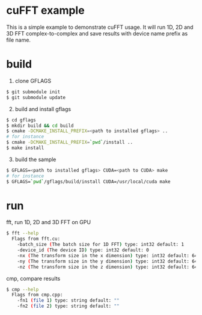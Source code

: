 # cuFFT example #
This is a simple example to demonstrate cuFFT usage. It will run 1D, 2D and 3D FFT complex-to-complex and save results with device name prefix as file name.


# build #
1. clone GFLAGS
```sh
$ git submodule init
$ git submodule update
```
2. build and install gflags
```sh
$ cd gflags
$ mkdir build && cd build
$ cmake -DCMAKE_INSTALL_PREFIX=<path to installed gflags> ..
# for instance
$ cmake -DCMAKE_INSTALL_PREFIX=`pwd`/install ..
$ make install
```
3. build the sample
```sh
$ GFLAGS=<path to installed gflags> CUDA=<path to CUDA> make
# for instance
$ GFLAGS=`pwd`/gflags/build/install CUDA=/usr/local/cuda make
```

# run #

fft, run 1D, 2D and 3D FFT on GPU
```sh
$ fft --help
  Flags from fft.cu:
    -batch_size (The batch size for 1D FFT) type: int32 default: 1
    -device_id (The device ID) type: int32 default: 0
    -nx (The transform size in the x dimension) type: int32 default: 64
    -ny (The transform size in the y dimension) type: int32 default: 64
    -nz (The transform size in the z dimension) type: int32 default: 64
```
cmp, compare results
```sh
$ cmp --help
  Flags from cmp.cpp:
    -fn1 (file 1) type: string default: ""
    -fn2 (file 2) type: string default: ""
```

